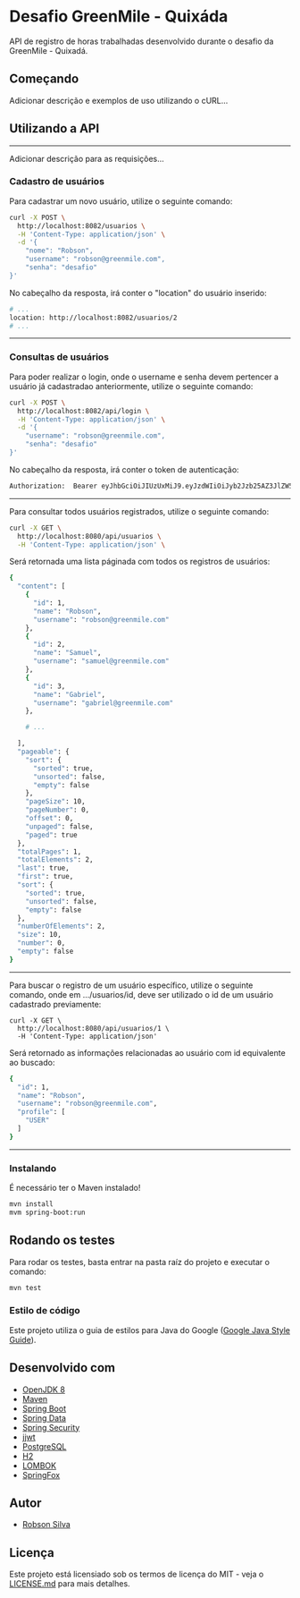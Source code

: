 # Desafio GreenMile - Quixáda

API de registro de horas trabalhadas desenvolvido durante o desafio da GreenMile - Quixadá.

## Começando

Adicionar descrição e exemplos de uso utilizando o cURL...

## Utilizando a API
---

Adicionar descrição para as requisições...

### Cadastro de usuários

Para cadastrar um novo usuário, utilize o seguinte comando:

```sh
curl -X POST \
  http://localhost:8082/usuarios \
  -H 'Content-Type: application/json' \
  -d '{
    "nome": "Robson",
    "username": "robson@greenmile.com",
    "senha": "desafio"
}'
```

No cabeçalho da resposta, irá conter o "location" do usuário inserido:

```sh
# ...
location: http://localhost:8082/usuarios/2 
# ...
```
---

### Consultas de usuários

Para poder realizar o login, onde o username e senha devem pertencer a usuário já cadastradao anteriormente, utilize o seguinte comando:
```sh
curl -X POST \
  http://localhost:8082/api/login \
  -H 'Content-Type: application/json' \
  -d '{
    "username": "robson@greenmile.com",
    "senha": "desafio"
}'
```

No cabeçalho da resposta, irá conter o token de autenticação:

```sh
Authorization:	Bearer eyJhbGciOiJIUzUxMiJ9.eyJzdWIiOiJyb2Jzb25AZ3JlZW5taWxlLmNvbSIsImV4cCI6MTU1Mjk2OTk0N30.VEjesYlH_jF8KNC7EUkXwk0L2wSZswA-uZ-kEsq0rb0eTYJ92h0q2EEWkn2dxpTHojjQftC_azJf9OcO8_ijvA
```
---

Para consultar todos usuários registrados, utilize o seguinte comando:

```sh
curl -X GET \
  http://localhost:8080/api/usuarios \
  -H 'Content-Type: application/json' \
```

Será retornada uma lista páginada com todos os registros de usuários:
```sh
{
  "content": [
    {
      "id": 1,
      "name": "Robson",
      "username": "robson@greenmile.com"
    },
    {
      "id": 2,
      "name": "Samuel",
      "username": "samuel@greenmile.com"
    },
    {
      "id": 3,
      "name": "Gabriel",
      "username": "gabriel@greenmile.com"
    },

    # ...

  ],
  "pageable": {
    "sort": {
      "sorted": true,
      "unsorted": false,
      "empty": false
    },
    "pageSize": 10,
    "pageNumber": 0,
    "offset": 0,
    "unpaged": false,
    "paged": true
  },
  "totalPages": 1,
  "totalElements": 2,
  "last": true,
  "first": true,
  "sort": {
    "sorted": true,
    "unsorted": false,
    "empty": false
  },
  "numberOfElements": 2,
  "size": 10,
  "number": 0,
  "empty": false
}
```
---

Para buscar o registro de um usuário específico, utilize o seguinte comando, onde em .../usuarios/id, deve ser utilizado o id de um usuário cadastrado previamente:

```
curl -X GET \
  http://localhost:8080/api/usuarios/1 \
  -H 'Content-Type: application/json'
```

Será retornado as informações relacionadas ao usuário com id equivalente ao buscado:

```sh
{
  "id": 1,
  "name": "Robson",
  "username": "robson@greenmile.com",
  "profile": [
    "USER"
  ]
}
```
---

### Instalando

É necessário ter o Maven instalado!

```sh
mvn install
mvm spring-boot:run
```

## Rodando os testes

Para rodar os testes, basta entrar na pasta raíz do projeto e executar o comando:

``` sh
mvn test
```

### Estilo de código

Este projeto utiliza o guia de estilos para Java do Google ([Google Java Style Guide](https://google.github.io/styleguide/javaguide.html)).

## Desenvolvido com

* [OpenJDK 8](https://openjdk.java.net/projects/jdk8/)
* [Maven](https://maven.apache.org/)
* [Spring Boot](https://spring.io/projects/spring-boot)
* [Spring Data](https://spring.io/projects/spring-data)
* [Spring Security](https://spring.io/projects/spring-security)
* [jjwt](https://github.com/jwtk/jjwt)
* [PostgreSQL](https://www.postgresql.org/)
* [H2](http://www.h2database.com/html/main.html)
* [LOMBOK](https://projectlombok.org/)
* [SpringFox](http://springfox.github.io/springfox/)

## Autor

* [Robson Silva](https://github.com/robsonsilv4)

## Licença

Este projeto está licensiado sob os termos de licença do MIT - veja o [LICENSE.md](https://opensource.org/licenses/MIT) para mais detalhes.
